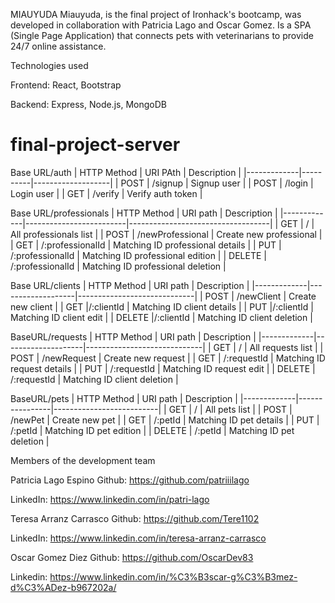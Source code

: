 MIAUYUDA
Miauyuda, is the final project of Ironhack's bootcamp, was developed in collaboration with Patricia Lago and Oscar Gomez. Is a SPA (Single Page Application) that connects pets with veterinarians to provide 24/7 online assistance.

Technologies used

Frontend: React, Bootstrap

Backend: Express, Node.js, MongoDB


# final-project-server


 Base URL/auth
| HTTP Method | URI PAth | Description       |
|-------------|----------|-------------------|
| POST        | /signup  | Signup  user      |
| POST        | /login   | Login user        |
| GET         | /verify  | Verify auth token |
 
 
 Base URL/professionals
| HTTP Method | URI path                | Description                       |
|-------------|-------------------------|-----------------------------------|
| GET         | /                       | All professionals list            |
| POST        | /newProfessional        | Create new professional           |
| GET         | /:professionalId        | Matching ID professional details  |
| PUT         | /:professionalId        | Matching ID professional edition  |
| DELETE      | /:professionalId        | Matching ID professional deletion |


Base URL/clients
| HTTP Method | URI path          | Description                 |
|-------------|-------------------|-----------------------------|
| POST        | /newClient        | Create new client           |
| GET         |/:clientId         | Matching ID client details  |
| PUT         |/:clientId         | Matching ID client edit     |
| DELETE      |/:clientId         | Matching ID client deletion |


BaseURL/requests
| HTTP Method | URI path           | Description                 |
|-------------|--------------------|-----------------------------|
| GET         | /                  | All requests list           |
| POST        | /newRequest        | Create new request          |
| GET         | /:requestId        | Matching ID request details |
| PUT         | /:requestId        | Matching ID request edit    |
| DELETE      | /:requestId        | Matching ID client deletion |


BaseURL/pets
| HTTP Method | URI path       | Description              |
|-------------|----------------|--------------------------|
| GET         | /              | All pets list            |
| POST        | /newPet        | Create new pet           |
| GET         | /:petId        | Matching ID pet details  |
| PUT         | /:petId        | Matching ID pet edition  |
| DELETE      | /:petId        | Matching ID pet deletion |

Members of the development team


Patricia Lago Espino
Github: https://github.com/patriiilago

LinkedIn: https://www.linkedin.com/in/patri-lago

Teresa Arranz Carrasco
Github: https://github.com/Tere1102

LinkedIn: https://www.linkedin.com/in/teresa-arranz-carrasco

Oscar Gomez Diez
Github: https://github.com/OscarDev83

Linkedin: https://www.linkedin.com/in/%C3%B3scar-g%C3%B3mez-d%C3%ADez-b967202a/
